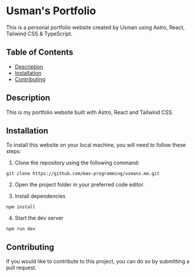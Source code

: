 # Usman's Portfolio

This is a personal portfolio website created by Usman using Astro, React, Tailwind CSS & TypeScript.

## Table of Contents

- [Description](#description)
- [Installation](#installation)
- [Contributing](#contributing)

## Description

This is my portfolio website built with Astro, React and Tailwind CSS.

## Installation

To install this website on your local machine, you will need to follow these steps:

1. Clone the repository using the following command:

```
git clone https://github.com/max-programming/usmans.me.git
```

2. Open the project folder in your preferred code editor.

3. Install dependencies

```
npm install
```

4. Start the dev server

```
npm run dev
```

## Contributing

If you would like to contribute to this project, you can do so by submitting a pull request.
